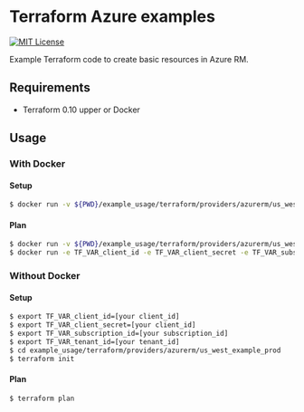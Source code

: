 # Terraform Azure examples

[![MIT License](https://img.shields.io/badge/license-MIT-blue.svg)](LICENSE)

Example Terraform code to create basic resources in Azure RM.

## Requirements

* Terraform 0.10 upper or Docker

## Usage

### With Docker
#### Setup

```bash
$ docker run -v ${PWD}/example_usage/terraform/providers/azurerm/us_west_example_prod/:/terraform -w /terraform hashicorp/terraform:full init
```

#### Plan

```bash
$ docker run -v ${PWD}/example_usage/terraform/providers/azurerm/us_west_example_prod/:/terraform -w /terraform hashicorp/terraform:full init
$ docker run -e TF_VAR_client_id -e TF_VAR_client_secret -e TF_VAR_subscription_id -e TF_VAR_tenant_id -v ${PWD}/example_usage/terraform/providers/azurerm/us_west_example_prod/:/terraform -w /terraform hashicorp/terraform:full plan
```

### Without Docker
#### Setup

```bash
$ export TF_VAR_client_id=[your client_id]
$ export TF_VAR_client_secret=[your client_id]
$ export TF_VAR_subscription_id=[your subscription_id]
$ export TF_VAR_tenant_id=[your tenant_id]
$ cd example_usage/terraform/providers/azurerm/us_west_example_prod
$ terraform init
```

#### Plan

```bash
$ terraform plan
```
